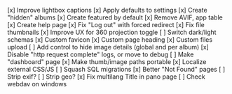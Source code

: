 [x] Improve lightbox captions
[x] Apply defaults to settings
[x] Create "hidden" albums
[x] Create featured by default
[x] Remove AVIF, app table
[x] Create help page
[x] Fix "Log out" with forced redirect
[x] Fix file thumbnails
[x] Improve UX for 360 projection toggle
[ ] Switch dark/light schemas
[x] Custom favicon
[x] Custom page heading
[x] Custom files upload
[ ] Add control to hide image details (global and per album)
[x] Disable "http request complete" logs, or move to debug
[ ] Make "dashboard" page
[x] Make thumb/image paths portable
[x] Localize external CSS/JS
[ ] Squash SQL migrations
[x] Better "Not Found" pages
[ ] Strip exif?
[ ] Strip geo?
[x] Fix multilang Title in pano page
[ ] Check webdav on windows